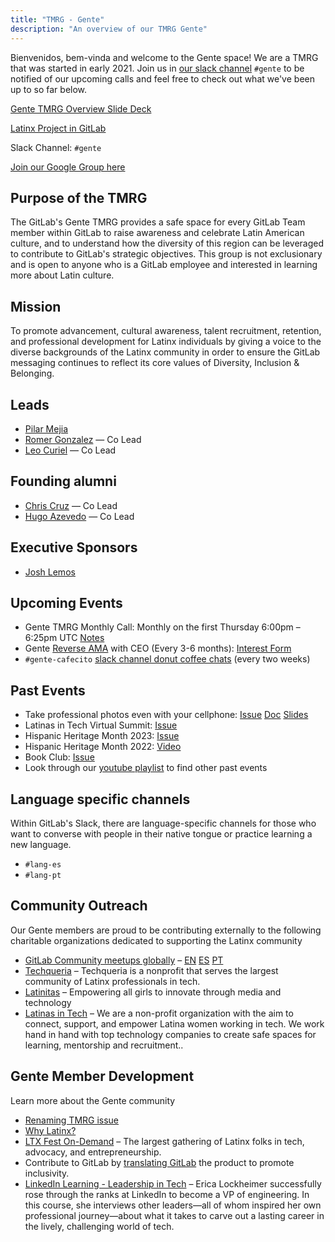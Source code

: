 ```yaml
---
title: "TMRG - Gente"
description: "An overview of our TMRG Gente"
---
```


Bienvenidos, bem-vinda and welcome to the Gente space! We are a TMRG that was started in early 2021. Join us in [our slack channel](https://gitlab.slack.com/archives/C01JL1MGGV9) `#gente` to be notified of our upcoming calls and feel free to check out what we've been up to so far below.

[Gente TMRG Overview Slide Deck](https://docs.google.com/presentation/d/1eQIv4Km0bd9ciuJ-hjmuPSRo1TZxH1f7FcUfau7xQB4/edit#slide=id.gb5fc211329_1_0)

[Latinx Project in GitLab](https://gitlab.com/gitlab-com/latinx-tmrg)

Slack Channel: `#gente`

[Join our Google Group here](https://groups.google.com/a/gitlab.com/g/latinxtmrg)

## Purpose of the TMRG

The GitLab's Gente TMRG provides a safe space for every GitLab Team member within GitLab to raise awareness and celebrate Latin American culture, and to understand how the diversity of this region can be leveraged to contribute to GitLab's strategic objectives. This group is not exclusionary and is open to anyone who is a GitLab employee and interested in learning more about Latin culture.

## Mission

To promote advancement, cultural awareness, talent recruitment, retention, and professional development for Latinx individuals by giving a voice to the diverse backgrounds of the Latinx community in order to ensure the GitLab messaging continues to reflect its core values of Diversity, Inclusion & Belonging.

## Leads

- [Pilar Mejia](https://gitlab.com/pmejia)
- [Romer Gonzalez](https://gitlab.com/romerg) — Co Lead
- [Leo Curiel](https://gitlab.com/leocuriel) — Co Lead

## Founding alumni

- [Chris Cruz](https://www.linkedin.com/in/christopherjcruz) — Co Lead
- [Hugo Azevedo](https://gitlab.com/hugoazevedo) — Co Lead

## Executive Sponsors

- [Josh Lemos](https://gitlab.com/joshlemos)

## Upcoming Events

- Gente TMRG Monthly Call: Monthly on the first Thursday 6:00pm – 6:25pm UTC [Notes](https://docs.google.com/document/d/12dYSDjiVvFt-c6UO9y350pFbrrK5Iq2o/edit)
- Gente [Reverse AMA](/handbook/communication/ask-me-anything/#reverse-ask-me-anything) with CEO (Every 3-6 months): [Interest Form](https://docs.google.com/forms/d/19wwWuehn0PDtOwGq3Eh83hUbXWEEsawlhCZ4D-ecP_w/viewform?edit_requested=true)
- `#gente-cafecito` [slack channel donut coffee chats](https://gitlab.slack.com/archives/C04NH46BXQU) (every two weeks)

## Past Events

- Take professional photos even with your cellphone: [Issue](https://gitlab.com/gitlab-com/latinx-tmrg/-/issues/78) [Doc](https://docs.google.com/document/d/14_n0B8Wwk7IMfSO_JLNFEC_ytsEWRWikA0G9Pa8YTyg/edit) [Slides](https://drive.google.com/file/d/1I3bkWFpEAQPPEZMMulolnVypORIJFatl/view)
- Latinas in Tech Virtual Summit: [Issue](https://gitlab.com/gitlab-com/latinx-tmrg/-/issues/79)
- Hispanic Heritage Month 2023: [Issue](https://gitlab.com/gitlab-com/latinx-tmrg/-/issues/86)
- Hispanic Heritage Month 2022: [Video](https://youtu.be/PLT2KtXZQ8o?si=8JeS-n6SUCaThRWH)
- Book Club: [Issue](https://gitlab.com/gitlab-com/latinx-tmrg/-/issues/19)
- Look through our [youtube playlist](https://www.youtube.com/playlist?list=PL05JrBw4t0KoBIq6-SQisbcfZKaxxkK8r) to find other past events

## Language specific channels

Within GitLab's Slack, there are language-specific channels for those who want to converse with people in their native tongue or practice learning a new language.

- `#lang-es`
- `#lang-pt`

## Community Outreach

Our Gente members are proud to be contributing externally to the following charitable organizations dedicated to supporting the Latinx community

- [GitLab Community meetups globally](https://www.meetup.com/pro/gitlab/) – [EN](https://www.meetup.com/pro/gitlab/) [ES](https://www.meetup.com/es/pro/gitlab/) [PT](https://www.meetup.com/pt-BR/pro/gitlab/)
- [Techqueria](https://techqueria.org/) – Techqueria is a nonprofit that serves the largest community of Latinx professionals in tech.
- [Latinitas](https://latinitasmagazine.org/) – Empowering all girls to innovate through media and technology
- [Latinas in Tech](https://latinasintech.org/) – We are a non-profit organization with the aim to connect, support, and empower Latina women working in tech. We work hand in hand with top technology companies to create safe spaces for learning, mentorship and recruitment..

## Gente Member Development

Learn more about the Gente community

- [Renaming TMRG issue](https://gitlab.com/gitlab-com/latinx-tmrg/-/issues/40)
- [Why Latinx?](https://www.merriam-webster.com/words-at-play/word-history-latinx)
- [LTX Fest On-Demand](https://my.ltxconnect.org/ltx-fest-on-demand/) – The largest gathering of Latinx folks in tech, advocacy, and entrepreneurship.
- Contribute to GitLab by [translating GitLab](https://translate.gitlab.com/) the product to promote inclusivity.
- [LinkedIn Learning - Leadership in Tech](https://www.linkedin.com/learning/leadership-in-tech/) – Erica Lockheimer successfully rose through the ranks at LinkedIn to become a VP of engineering. In this course, she interviews other leaders—all of whom inspired her own professional journey—about what it takes to carve out a lasting career in the lively, challenging world of tech.
